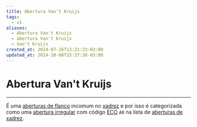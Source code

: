 ```yaml
---
title: Abertura Van't Kruijs
tags:
  - v1
aliases:
  - Abertura Van't Kruijs
  - abertura Van't Kruijs
  - Van't Kruijs
created_at: 2024-07-26T13:21:33-03:00
updated_at: 2024-10-08T15:37:36-03:00
---
```

# Abertura Van't Kruijs
----

É uma [aberturas de flanco](Xadrez_Aberturas_de_flanco.md) incomum no [xadrez](../../08/06/Xadrez.md) e por isso é categorizada como uma [abertura irregular](Xadrez_Aberturas_irregulares.md) com código [ECO](../../../../entrada/2024/07/26/Encyclopaedia_of_Chess_Openings.md) `A0` na lista de [aberturas de xadrez](Xadrez_Aberturas.md).